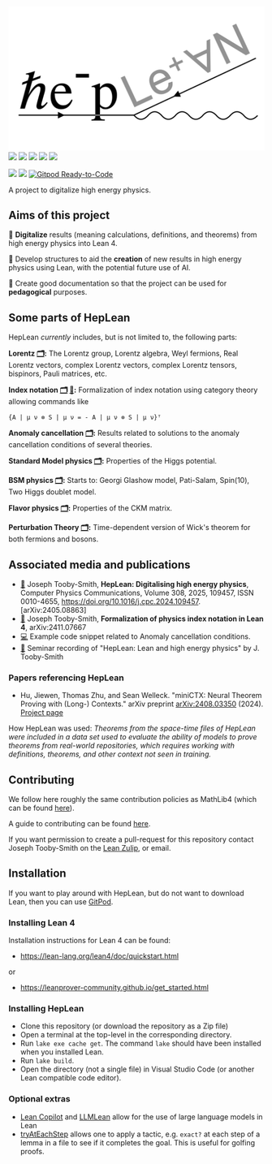 
![HepLean](./docs/HepLeanLogo_white.jpeg)
[![](https://img.shields.io/badge/Read_The-Docs-green)](https://heplean.github.io/HepLean/)
[![](https://img.shields.io/badge/Get-Involved-green)](https://heplean.github.io/HepLean/#how-to-get-involved)
[![](https://img.shields.io/badge/Lean-Zulip-green)](https://leanprover.zulipchat.com)
[![](https://img.shields.io/badge/TODO-List-green)](https://heplean.github.io/HepLean/TODOList)
[![](https://img.shields.io/badge/Informal_dependencies-Graph-green)](https://heplean.github.io/HepLean/InformalGraph)

[![](https://img.shields.io/badge/View_The-Stats-blue)](https://heplean.github.io/HepLean/Stats)
[![](https://img.shields.io/badge/Lean-v4.14.0-blue)](https://github.com/leanprover/lean4/releases/tag/v4.14.0)
[![Gitpod Ready-to-Code](https://img.shields.io/badge/Gitpod-ready--to--code-blue?logo=gitpod)](https://gitpod.io/#https://github.com/HEPLean/HepLean)

A project to digitalize high energy physics.

## Aims of this project

🎯 __Digitalize__ results (meaning calculations, definitions, and theorems) from high energy physics
into Lean 4.

🎯 Develop structures to aid the __creation__ of new results in high energy physics using Lean,
  with the potential future use of AI.

🎯 Create good documentation so that the project can be used for __pedagogical__ purposes.


## Some parts of HepLean
HepLean _currently_ includes, but is not limited to, the following parts:

__Lorentz [🗂️](https://heplean.github.io/HepLean/docs/HepLean/Lorentz/Group/Basic.html):__  The Lorentz group, Lorentz algebra, Weyl fermions, Real Lorentz vectors, complex Lorentz vectors, complex Lorentz tensors, bispinors, Pauli matrices, etc.

__Index notation [🗂️](https://heplean.github.io/HepLean/docs/HepLean/Tensors/OverColor/Basic.html) [📄](https://arxiv.org/abs/2411.07667):__  Formalization of index notation using category theory allowing commands like

```Lean
{A | μ ν ⊗ S | μ ν = - A | μ ν ⊗ S | μ ν}ᵀ
```

__Anomaly cancellation [🗂️](https://heplean.github.io/HepLean/docs/HepLean/AnomalyCancellation/Basic.html):__  Results related to solutions to the anomaly cancellation conditions of several theories.

__Standard Model physics [🗂️](https://heplean.github.io/HepLean/docs/HepLean/StandardModel/Basic.html):__ Properties of the Higgs potential.

__BSM physics [🗂️](https://heplean.github.io/HepLean/docs/HepLean/BeyondTheStandardModel/TwoHDM/Basic.html):__ Starts to: Georgi Glashow model, Pati-Salam, Spin(10), Two Higgs doublet model.

__Flavor physics [🗂️](https://heplean.github.io/HepLean/docs/HepLean/FlavorPhysics/CKMMatrix/Basic.html):__ Properties of the CKM matrix.

__Perturbation Theory [🗂️](https://heplean.github.io/HepLean/docs/HepLean/PerturbationTheory/WicksTheorem.html):__ Time-dependent version of Wick's theorem for both fermions and bosons.

## Associated media and publications
- [📄](https://arxiv.org/abs/2405.08863) Joseph Tooby-Smith,
__HepLean: Digitalising high energy physics__, Computer Physics Communications, Volume 308,
2025, 109457, ISSN 0010-4655, https://doi.org/10.1016/j.cpc.2024.109457. \[arXiv:2405.08863\]
- [📄](https://arxiv.org/abs/2411.07667) Joseph Tooby-Smith, __Formalization of physics index notation in Lean 4__, arXiv:2411.07667
- [💻](https://live.lean-lang.org/#code=import%20Mathlib.Tactic.Polyrith%20%0A%0Atheorem%20threeFamily%20(a%20b%20c%20%3A%20ℚ)%20(h%20%3A%20a%20%2B%20b%20%2B%20c%20%3D%200)%20(h3%20%3A%20a%20%5E%203%20%2B%20b%20%5E%203%20%2B%20c%20%5E%203%20%3D%200)%20%3A%20%0A%20%20%20%20a%20%3D%200%20∨%20b%20%3D%200%20∨%20c%20%3D%200%20%20%3A%3D%20by%20%0A%20%20have%20h1%20%3A%20c%20%3D%20-%20(a%20%2B%20b)%20%3A%3D%20by%20%0A%20%20%20%20linear_combination%20h%20%0A%20%20have%20h4%20%3A%20%203%20*%20a%20*%20b%20*%20c%20%3D%200%20%3A%3D%20by%20%0A%20%20%20%20rw%20%5B←%20h3%2C%20h1%5D%0A%20%20%20%20ring%20%0A%20%20simp%20at%20h4%20%0A%20%20exact%20or_assoc.mp%20h4%0A%20%20%0A) Example code snippet related to Anomaly cancellation conditions.
- [🎥](https://www.youtube.com/watch?v=W2cObnopqas) Seminar recording of "HepLean: Lean and high energy physics" by J. Tooby-Smith

### Papers referencing HepLean
- Hu, Jiewen, Thomas Zhu, and Sean Welleck. "miniCTX: Neural Theorem Proving with (Long-) Contexts." arXiv preprint [arXiv:2408.03350](https://www.arxiv.org/abs/2408.03350) (2024). [Project page]( https://cmu-l3.github.io/minictx/)

How HepLean was used: *Theorems from the space-time files of HepLean were included in a data set used to evaluate the ability of models to prove theorems from real-world repositories, which requires working with definitions, theorems, and other context not seen in training.*

## Contributing

We follow here roughly the same contribution policies as MathLib4 (which can be found [here](https://leanprover-community.github.io/contribute/index.html)).

A guide to contributing can be found [here](https://github.com/HEPLean/HepLean/blob/master/CONTRIBUTING.md).

If you want permission to create a pull-request for this repository contact Joseph Tooby-Smith on the [Lean Zulip](https://leanprover.zulipchat.com), or email.

## Installation

If you want to play around with HepLean, but do not want to download Lean, then you can use [GitPod](https://gitpod.io/#https://github.com/HEPLean/HepLean).

### Installing Lean 4

Installation instructions for Lean 4 can be found:

- https://lean-lang.org/lean4/doc/quickstart.html

or

- https://leanprover-community.github.io/get_started.html

### Installing HepLean

- Clone this repository (or download the repository as a Zip file)
- Open a terminal at the top-level in the corresponding directory.
- Run `lake exe cache get`. The command `lake` should have been installed when you installed Lean.
- Run `lake build`.
- Open the directory (not a single file) in Visual Studio Code (or another Lean compatible code editor).

### Optional extras

- [Lean Copilot](https://github.com/lean-dojo/LeanCopilot) and [LLMLean](https://github.com/cmu-l3/llmlean) allow for the use of large language models in Lean
- [tryAtEachStep](https://github.com/dwrensha/tryAtEachStep) allows one to apply a tactic, e.g. `exact?` at each step of a lemma in a file to see if it completes the goal. This is useful for golfing proofs.
